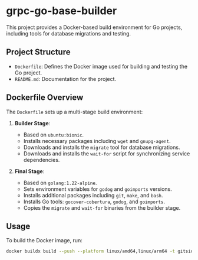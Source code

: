 # grpc-go-base-builder

This project provides a Docker-based build environment for Go projects, including tools for database migrations and testing.

## Project Structure

- `Dockerfile`: Defines the Docker image used for building and testing the Go project.
- `README.md`: Documentation for the project.

## Dockerfile Overview

The `Dockerfile` sets up a multi-stage build environment:

1. **Builder Stage**:
    - Based on `ubuntu:bionic`.
    - Installs necessary packages including `wget` and `gnupg-agent`.
    - Downloads and installs the `migrate` tool for database migrations.
    - Downloads and installs the `wait-for` script for synchronizing service dependencies.

2. **Final Stage**:
    - Based on `golang:1.22-alpine`.
    - Sets environment variables for `godog` and `goimports` versions.
    - Installs additional packages including `git`, `make`, and `bash`.
    - Installs Go tools: `gocover-cobertura`, `godog`, and `goimports`.
    - Copies the `migrate` and `wait-for` binaries from the builder stage.

## Usage

To build the Docker image, run:

```sh
docker buildx build --push --platform linux/amd64,linux/arm64 -t gitsid/grpc-go-base-builder:1.22 -t gitsid/grpc-go-base-builder:latest .